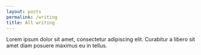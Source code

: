 ```yaml
---
layout: posts
permalink: /writing
title: All writing
---
```


 Lorem ipsum dolor sit amet, consectetur adipiscing elit. Curabitur a libero sit amet diam posuere maximus eu in tellus. 
